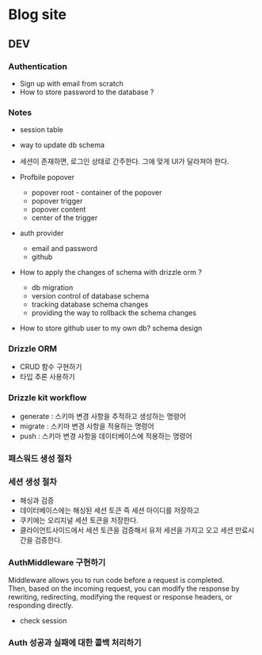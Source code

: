 # Blog site

## DEV

### Authentication

- Sign up with email from scratch
- How to store password to the database ?

### Notes

- session table
- way to update db schema
- 세션이 존재하면, 로그인 상태로 간주한다. 그에 맞게 UI가 달라져야 한다.
- Profbile popover

  - popover root - container of the popover
  - popover trigger
  - popover content
  - center of the trigger

- auth provider

  - email and password
  - github

- How to apply the changes of schema with drizzle orm ?

  - db migration
  - version control of database schema
  - tracking database schema changes
  - providing the way to rollback the schema changes

- How to store github user to my own db? schema design

### Drizzle ORM

- CRUD 함수 구현하기
- 타입 추론 사용하기

### Drizzle kit workflow

- generate : 스키마 변경 사항을 추적하고 생성하는 명령어
- migrate : 스키마 변경 사항을 적용하는 명령어
- push : 스키마 변경 사항을 데이터베이스에 적용하는 명령어

### 패스워드 생성 절차

### 세션 생성 절차

- 해싱과 검증
- 데이터베이스에는 해싱된 세션 토큰 즉 세션 아이디를 저장하고
- 쿠키에는 오리지널 세션 토큰을 저장한다.
- 클라이언트사이드에서 세션 토큰을 검증해서 유저 세션을 가지고 오고 세션 만료시간을 검증한다.

### AuthMiddleware 구현하기

Middleware allows you to run code before a request is completed.  
Then, based on the incoming request, you can modify the response by rewriting, redirecting, modifying the request or response headers, or responding directly.

- check session

### Auth 성공과 실패에 대한 콜백 처리하기
